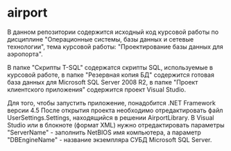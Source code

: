 airport
=======

В данном репозитории содержится исходный код курсовой работы по дисциплине "Операционные системы, базы данных и сетевые технологии", тема курсовой работы: "Проектирование базы данных для аэропорта".

В папке "Скрипты T-SQL" содержатся скрипты SQL, используемые в курсовой работе, в папке "Резервная копия БД" содержится готовая база данных для Microsoft SQL Server 2008 R2, в папке "Проект клиентского приложения" содержится проект Visual Studio. 

Для того, чтобы запустить приложение, понадобится .NET Framework версии 4.5
После открытия проекта необходимо отредактировать файл UserSettings.Settings, находящийся в решении AirportLibrary. В Visual Studio или в блокноте (формат XML) нужно отредактировать параметры "ServerName" - заполнить NetBIOS имя компьютера, а параметр "DBEngineName" - название экземпляра СУБД Microsoft SQL Server.
